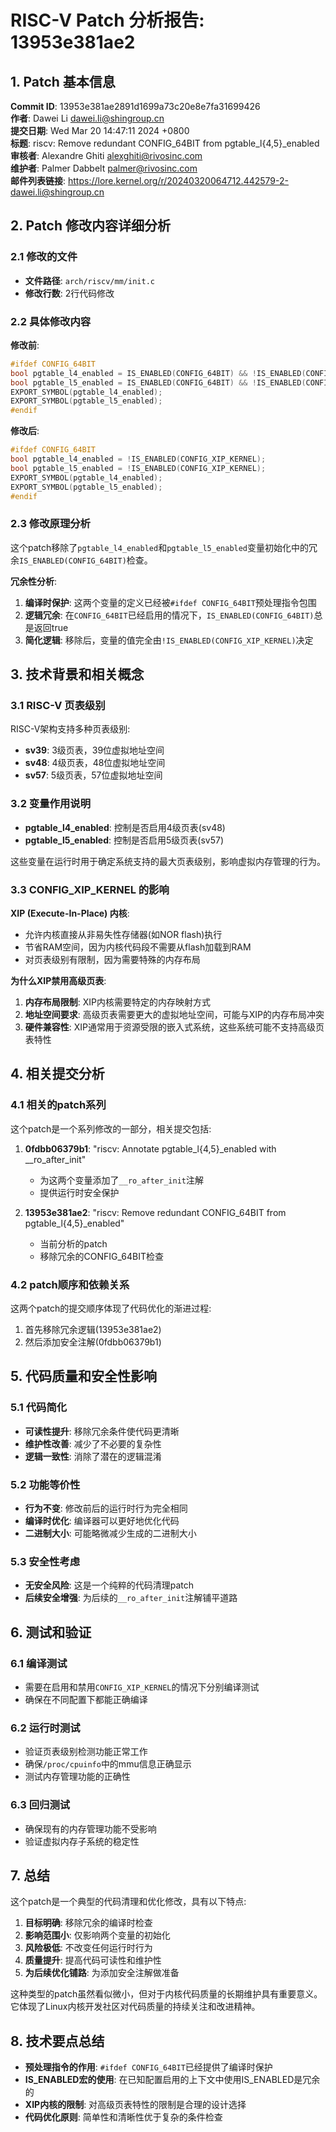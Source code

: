# RISC-V Patch 分析报告: 13953e381ae2

## 1. Patch 基本信息

**Commit ID**: 13953e381ae2891d1699a73c20e8e7fa31699426  
**作者**: Dawei Li <dawei.li@shingroup.cn>  
**提交日期**: Wed Mar 20 14:47:11 2024 +0800  
**标题**: riscv: Remove redundant CONFIG_64BIT from pgtable_l{4,5}_enabled  
**审核者**: Alexandre Ghiti <alexghiti@rivosinc.com>  
**维护者**: Palmer Dabbelt <palmer@rivosinc.com>  
**邮件列表链接**: https://lore.kernel.org/r/20240320064712.442579-2-dawei.li@shingroup.cn

## 2. Patch 修改内容详细分析

### 2.1 修改的文件
- **文件路径**: `arch/riscv/mm/init.c`
- **修改行数**: 2行代码修改

### 2.2 具体修改内容

**修改前**:
```c
#ifdef CONFIG_64BIT
bool pgtable_l4_enabled = IS_ENABLED(CONFIG_64BIT) && !IS_ENABLED(CONFIG_XIP_KERNEL);
bool pgtable_l5_enabled = IS_ENABLED(CONFIG_64BIT) && !IS_ENABLED(CONFIG_XIP_KERNEL);
EXPORT_SYMBOL(pgtable_l4_enabled);
EXPORT_SYMBOL(pgtable_l5_enabled);
#endif
```

**修改后**:
```c
#ifdef CONFIG_64BIT
bool pgtable_l4_enabled = !IS_ENABLED(CONFIG_XIP_KERNEL);
bool pgtable_l5_enabled = !IS_ENABLED(CONFIG_XIP_KERNEL);
EXPORT_SYMBOL(pgtable_l4_enabled);
EXPORT_SYMBOL(pgtable_l5_enabled);
#endif
```

### 2.3 修改原理分析

这个patch移除了`pgtable_l4_enabled`和`pgtable_l5_enabled`变量初始化中的冗余`IS_ENABLED(CONFIG_64BIT)`检查。

**冗余性分析**:
1. **编译时保护**: 这两个变量的定义已经被`#ifdef CONFIG_64BIT`预处理指令包围
2. **逻辑冗余**: 在`CONFIG_64BIT`已经启用的情况下，`IS_ENABLED(CONFIG_64BIT)`总是返回true
3. **简化逻辑**: 移除后，变量的值完全由`!IS_ENABLED(CONFIG_XIP_KERNEL)`决定

## 3. 技术背景和相关概念

### 3.1 RISC-V 页表级别

RISC-V架构支持多种页表级别:
- **sv39**: 3级页表，39位虚拟地址空间
- **sv48**: 4级页表，48位虚拟地址空间  
- **sv57**: 5级页表，57位虚拟地址空间

### 3.2 变量作用说明

- **pgtable_l4_enabled**: 控制是否启用4级页表(sv48)
- **pgtable_l5_enabled**: 控制是否启用5级页表(sv57)

这些变量在运行时用于确定系统支持的最大页表级别，影响虚拟内存管理的行为。

### 3.3 CONFIG_XIP_KERNEL 的影响

**XIP (Execute-In-Place) 内核**:
- 允许内核直接从非易失性存储器(如NOR flash)执行
- 节省RAM空间，因为内核代码段不需要从flash加载到RAM
- 对页表级别有限制，因为需要特殊的内存布局

**为什么XIP禁用高级页表**:
1. **内存布局限制**: XIP内核需要特定的内存映射方式
2. **地址空间要求**: 高级页表需要更大的虚拟地址空间，可能与XIP的内存布局冲突
3. **硬件兼容性**: XIP通常用于资源受限的嵌入式系统，这些系统可能不支持高级页表特性

## 4. 相关提交分析

### 4.1 相关的patch系列

这个patch是一个系列修改的一部分，相关提交包括:

1. **0fdbb06379b1**: "riscv: Annotate pgtable_l{4,5}_enabled with __ro_after_init"
   - 为这两个变量添加了`__ro_after_init`注解
   - 提供运行时安全保护

2. **13953e381ae2**: "riscv: Remove redundant CONFIG_64BIT from pgtable_l{4,5}_enabled"
   - 当前分析的patch
   - 移除冗余的CONFIG_64BIT检查

### 4.2 patch顺序和依赖关系

这两个patch的提交顺序体现了代码优化的渐进过程:
1. 首先移除冗余逻辑(13953e381ae2)
2. 然后添加安全注解(0fdbb06379b1)

## 5. 代码质量和安全性影响

### 5.1 代码简化
- **可读性提升**: 移除冗余条件使代码更清晰
- **维护性改善**: 减少了不必要的复杂性
- **逻辑一致性**: 消除了潜在的逻辑混淆

### 5.2 功能等价性
- **行为不变**: 修改前后的运行时行为完全相同
- **编译时优化**: 编译器可以更好地优化代码
- **二进制大小**: 可能略微减少生成的二进制大小

### 5.3 安全性考虑
- **无安全风险**: 这是一个纯粹的代码清理patch
- **后续安全增强**: 为后续的`__ro_after_init`注解铺平道路

## 6. 测试和验证

### 6.1 编译测试
- 需要在启用和禁用`CONFIG_XIP_KERNEL`的情况下分别编译测试
- 确保在不同配置下都能正确编译

### 6.2 运行时测试
- 验证页表级别检测功能正常工作
- 确保`/proc/cpuinfo`中的mmu信息正确显示
- 测试内存管理功能的正确性

### 6.3 回归测试
- 确保现有的内存管理功能不受影响
- 验证虚拟内存子系统的稳定性

## 7. 总结

这个patch是一个典型的代码清理和优化修改，具有以下特点:

1. **目标明确**: 移除冗余的编译时检查
2. **影响范围小**: 仅影响两个变量的初始化
3. **风险极低**: 不改变任何运行时行为
4. **质量提升**: 提高代码可读性和维护性
5. **为后续优化铺路**: 为添加安全注解做准备

这种类型的patch虽然看似微小，但对于内核代码质量的长期维护具有重要意义。它体现了Linux内核开发社区对代码质量的持续关注和改进精神。

## 8. 技术要点总结

- **预处理指令的作用**: `#ifdef CONFIG_64BIT`已经提供了编译时保护
- **IS_ENABLED宏的使用**: 在已知配置启用的上下文中使用IS_ENABLED是冗余的
- **XIP内核的限制**: 对高级页表特性的限制是合理的设计选择
- **代码优化原则**: 简单性和清晰性优于复杂的条件检查